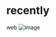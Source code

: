 # recently
web
![image](https://user-images.githubusercontent.com/91528911/142364531-0b2a63c9-ffdb-41df-a04d-710aed468f6e.png)
